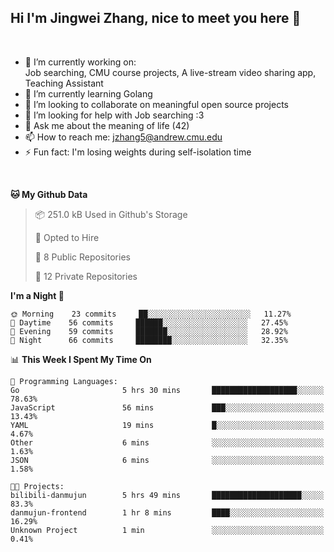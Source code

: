 Hi I'm Jingwei Zhang, nice to meet you here 👋
---
<br>


- 🔭 I’m currently working on: <br>
    Job searching, CMU course projects, A live-stream video sharing app, Teaching Assistant
- 🌱 I’m currently learning Golang
- 👯 I’m looking to collaborate on meaningful open source projects
- 🤔 I’m looking for help with Job searching :3
- 💬 Ask me about the meaning of life (42)
- 📫 How to reach me: jzhang5@andrew.cmu.edu
- ⚡ Fun fact: I'm losing weights during self-isolation time
<br>


<!--START_SECTION:waka-->
**🐱 My Github Data** 

> 📦 251.0 kB Used in Github's Storage 
 > 
> 💼 Opted to Hire
 > 
> 📜 8 Public Repositories 
 > 
> 🔑 12 Private Repositories  
 > 
**I'm a Night 🦉** 

```text
🌞 Morning    23 commits     ██░░░░░░░░░░░░░░░░░░░░░░░   11.27% 
🌆 Daytime    56 commits     ██████░░░░░░░░░░░░░░░░░░░   27.45% 
🌃 Evening    59 commits     ███████░░░░░░░░░░░░░░░░░░   28.92% 
🌙 Night      66 commits     ████████░░░░░░░░░░░░░░░░░   32.35%

```


📊 **This Week I Spent My Time On** 

```text
💬 Programming Languages: 
Go                       5 hrs 30 mins       ███████████████████░░░░░░   78.63% 
JavaScript               56 mins             ███░░░░░░░░░░░░░░░░░░░░░░   13.43% 
YAML                     19 mins             █░░░░░░░░░░░░░░░░░░░░░░░░   4.67% 
Other                    6 mins              ░░░░░░░░░░░░░░░░░░░░░░░░░   1.63% 
JSON                     6 mins              ░░░░░░░░░░░░░░░░░░░░░░░░░   1.58%

🐱‍💻 Projects: 
bilibili-danmujun        5 hrs 49 mins       ████████████████████░░░░░   83.3% 
danmujun-frontend        1 hr 8 mins         ████░░░░░░░░░░░░░░░░░░░░░   16.29% 
Unknown Project          1 min               ░░░░░░░░░░░░░░░░░░░░░░░░░   0.41%

```


<!--END_SECTION:waka-->
